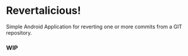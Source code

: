# Revertalicious!

Simple Android Application for reverting one or more commits from a GIT repository.

### WIP

